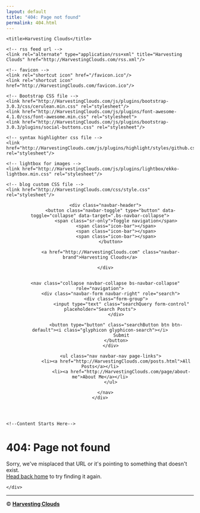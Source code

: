 ```yaml
---
layout: default
title: "404: Page not found"
permalink: 404.html
---
```

<html lang="en">
<head>
    <meta charset="utf-8">
    <meta http-equiv="X-UA-Compatible" content="IE=edge">
    <meta name="viewport" content="width=device-width, initial-scale=1.0">
    <meta name="generator" content="BloggerCMS" />
    <meta name="description" content="Blog about all things regarding private and public clouds">
    <meta name="author" content="@20aman">

    <title>Harvesting Clouds</title>

    <!-- rss feed url -->
    <link rel="alternate" type="application/rss+xml" title="Harvesting Clouds" href="http://HarvestingClouds.com/rss.xml"/>

    <!-- favicon -->
    <link rel="shortcut icon" href="/favicon.ico"/>
    <link rel="shortcut icon" href="http://HarvestingClouds.com/favicon.ico"/>

    <!-- Bootstrap CSS file -->
    <link href="http://HarvestingClouds.com/js/plugins/bootstrap-3.0.3/css/cerulean.min.css" rel="stylesheet"/>
    <link href="http://HarvestingClouds.com/js/plugins/font-awesome-4.1.0/css/font-awesome.min.css" rel="stylesheet">
    <link href="http://HarvestingClouds.com/js/plugins/bootstrap-3.0.3/plugins/social-buttons.css" rel="stylesheet"/>

    <!-- syntax highlighter css file -->
    <link href="http://HarvestingClouds.com/js/plugins/highlight/styles/github.css" rel="stylesheet"/>

    <!-- lightbox for images -->
    <link href="http://HarvestingClouds.com/js/plugins/lightbox/ekko-lightbox.min.css" rel="stylesheet"/>

    <!-- blog custom CSS file -->
    <link href="http://HarvestingClouds.com/css/style.css" rel="stylesheet"/>
</head><body>
<!-- Header -->
<header class="navbar navbar-default
 navbar-fixed-top bs-docs-nav" role="banner">
    <div class="container">

        <div class="navbar-header">
            <button class="navbar-toggle" type="button" data-toggle="collapse" data-target=".bs-navbar-collapse">
                <span class="sr-only">Toggle navigation</span>
                <span class="icon-bar"></span>
                <span class="icon-bar"></span>
                <span class="icon-bar"></span>
            </button>

            <a href="http://HarvestingClouds.com" class="navbar-brand">Harvesting Clouds</a>

        </div>


        <nav class="collapse navbar-collapse bs-navbar-collapse" role="navigation">
            <div class="navbar-form navbar-right" role="search">
                <div class="form-group">
                    <input type="text" class="searchQuery form-control" placeholder="Search Posts">
                </div>

                <button type="button" class="searchButton btn btn-default"><i class="glyphicon glyphicon-search"></i>
                    Submit
                </button>
            </div>

            <ul class="nav navbar-nav page-links">
                <li><a href="http://HarvestingClouds.com/posts.html">All Posts</a></li>
                    <li><a href="http://HarvestingClouds.com/page/about-me">About Me</a></li>
            </ul>

        </nav>
    </div>
</header>
<div class="container">
    <div class="row">
    
    <!--Content Starts Here-->
<div class="page">
  <h1 class="page-title">404: Page not found</h1>
  <div class="lead">Sorry, we've misplaced that URL or it's pointing to something that doesn't exist. <br /><a href="http://HarvestingClouds.com">Head back home</a> to try finding it again.</div>
</div>
<!--Content Ends Here-->

    </div>
</div>

<!-- Footer -->
<footer>
    <div class="container">
        <hr/>
        <p class="text-center">&copy; <script> document.write( new Date().getFullYear()) </script> <strong><a href="http://HarvestingClouds.com">Harvesting Clouds</a></strong></p>
    </div>
</footer>

<!-- Jquery and Bootstrap Script files -->
<script src="http://HarvestingClouds.com/js/jquery-2.0.3.min.js"></script>
<script src="http://HarvestingClouds.com/js/plugins/bootstrap-3.0.3/js/bootstrap.min.js"></script>
<script src="http://HarvestingClouds.com/js/plugins/highlight/highlight.pack.js"></script>
<script src="http://HarvestingClouds.com/js/plugins/lightbox/ekko-lightbox.min.js"></script>

<script>
    var __blogURL = 'http://HarvestingClouds.com';
</script>

<script src="http://HarvestingClouds.com/js/blog.js"></script>
<script src="http://HarvestingClouds.com/js/search.js"></script>

<!-- google analytics -->
<script>
    (function(i,s,o,g,r,a,m){i['GoogleAnalyticsObject']=r;i[r]=i[r]||function(){
        (i[r].q=i[r].q||[]).push(arguments)},i[r].l=1*new Date();a=s.createElement(o),
            m=s.getElementsByTagName(o)[0];a.async=1;a.src=g;m.parentNode.insertBefore(a,m)
    })(window,document,'script','//www.google-analytics.com/analytics.js','ga');

    ga('create', 'UA-75855204-1', 'auto');
    ga('send', 'pageview');
</script>

</body>
</html>
<!-- for pagination -->
<script>
    $(function () {

        ///////////////////////////////////////////////////
        // class/id/selector of prev link
        var $nextPostSelector = $('.nextpost');
        ///////////////////////////////////////////////////

        $.ajax({
            url: __blogURL + "/data/blog.json",
            type: "GET",
            dataType: "json",
            success: function (data) {
                if (data.posts !== undefined && data.posts !== null) {
                    var nextPost = data.posts[1];

                    if (nextPost === undefined || nextPost === null) {
                        // hide previous link if blog has only one post
                        $nextPostSelector.hide();
                    }
                    else {
                        $nextPostSelector.attr('href', __blogURL + '/post/' + nextPost.slug);
                    }
                }
            },
            error: function (e) {
                $nextPostSelector.hide();
            }
        });

    });
</script>

